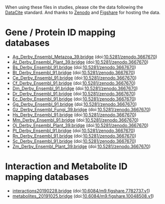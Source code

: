 When using these files in studies, please cite the data following the [DataCite](https://datacite.org/) standard.
And thanks to 
[Zenodo](https://zenodo.org/) and
[Figshare](https://figshare.com/)
for hosting the data.

# Gene / Protein ID mapping databases

* [Ag_Derby_Ensembl_Metazoa_39.bridge](https://zenodo.org/record/3667670/files/Ag_Derby_Ensembl_Metazoa_39.bridge?download=1) (doi:[10.5281/zenodo.3667670](https://doi.org/10.5281/zenodo.3667670))
* [At_Derby_Ensembl_Plant_39.bridge](https://zenodo.org/record/3667670/files/At_Derby_Ensembl_Plant_39.bridge?download=1) (doi:[10.5281/zenodo.3667670](https://doi.org/10.5281/zenodo.3667670))
* [Bs_Derby_Ensembl_91.bridge](https://zenodo.org/record/3667670/files/Bs_Derby_Ensembl_91.bridge?download=1) (doi:[10.5281/zenodo.3667670](https://doi.org/10.5281/zenodo.3667670))
* [Bt_Derby_Ensembl_91.bridge](https://zenodo.org/record/3667670/files/Bt_Derby_Ensembl_91.bridge?download=1) (doi:[10.5281/zenodo.3667670](https://doi.org/10.5281/zenodo.3667670))
* [Ce_Derby_Ensembl_91.bridge](https://zenodo.org/record/3667670/files/Ce_Derby_Ensembl_91.bridge?download=1) (doi:[10.5281/zenodo.3667670](https://doi.org/10.5281/zenodo.3667670))
* [Cf_Derby_Ensembl_91.bridge](https://zenodo.org/record/3667670/files/Cf_Derby_Ensembl_91.bridge?download=1) (doi:[10.5281/zenodo.3667670](https://doi.org/10.5281/zenodo.3667670))
* [Dm_Derby_Ensembl_91.bridge](https://zenodo.org/record/3667670/files/Dm_Derby_Ensembl_91.bridge?download=1) (doi:[10.5281/zenodo.3667670](https://doi.org/10.5281/zenodo.3667670))
* [Dr_Derby_Ensembl_91.bridge](https://zenodo.org/record/3667670/files/Dr_Derby_Ensembl_91.bridge?download=1) (doi:[10.5281/zenodo.3667670](https://doi.org/10.5281/zenodo.3667670))
* [Ec_Derby_Ensembl_91.bridge](https://zenodo.org/record/3667670/files/Ec_Derby_Ensembl_91.bridge?download=1) (doi:[10.5281/zenodo.3667670](https://doi.org/10.5281/zenodo.3667670))
* [Gg_Derby_Ensembl_91.bridge](https://zenodo.org/record/3667670/files/Gg_Derby_Ensembl_91.bridge?download=1) (doi:[10.5281/zenodo.3667670](https://doi.org/10.5281/zenodo.3667670))
* [Gz_Derby_Ensembl_Fungi_39.bridge](https://zenodo.org/record/3667670/files/Gz_Derby_Ensembl_Fungi_39.bridge?download=1) (doi:[10.5281/zenodo.3667670](https://doi.org/10.5281/zenodo.3667670))
* [Hs_Derby_Ensembl_91.bridge](https://zenodo.org/record/3667670/files/Hs_Derby_Ensembl_91.bridge?download=1) (doi:[10.5281/zenodo.3667670](https://doi.org/10.5281/zenodo.3667670))
* [Mm_Derby_Ensembl_91.bridge](https://zenodo.org/record/3667670/files/Mm_Derby_Ensembl_91.bridge?download=1) (doi:[10.5281/zenodo.3667670](https://doi.org/10.5281/zenodo.3667670))
* [Oj_Derby_Ensembl_Plant_39.bridge](https://zenodo.org/record/3667670/files/Oj_Derby_Ensembl_Plant_39.bridge?download=1) (doi:[10.5281/zenodo.3667670](https://doi.org/10.5281/zenodo.3667670))
* [Pt_Derby_Ensembl_91.bridge](https://zenodo.org/record/3667670/files/Pt_Derby_Ensembl_91.bridge?download=1) (doi:[10.5281/zenodo.3667670](https://doi.org/10.5281/zenodo.3667670))
* [Rn_Derby_Ensembl_91.bridge](https://zenodo.org/record/3667670/files/Rn_Derby_Ensembl_91.bridge?download=1) (doi:[10.5281/zenodo.3667670](https://doi.org/10.5281/zenodo.3667670))
* [Sc_Derby_Ensembl_91.bridge](https://zenodo.org/record/3667670/files/Sc_Derby_Ensembl_91.bridge?download=1) (doi:[10.5281/zenodo.3667670](https://doi.org/10.5281/zenodo.3667670))
* [Zm_Derby_Ensembl_Plant_39.bridge](https://zenodo.org/record/3667670/files/Zm_Derby_Ensembl_Plant_39.bridge?download=1) (doi:[10.5281/zenodo.3667670](https://doi.org/10.5281/zenodo.3667670))

# Interaction and Metabolite ID mapping databases

* [interactions20190228.bridge](https://ndownloader.figshare.com/files/14488412) (doi:[10.6084/m9.figshare.7782737.v1](https://doi.org/10.6084/m9.figshare.7782737.v1))
* [metabolites_20191025.bridge](https://ndownloader.figshare.com/files/18108980) (doi:[10.6084/m9.figshare.10048508.v1](https://doi.org/10.6084/m9.figshare.10048508.v1))
